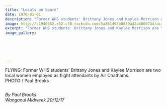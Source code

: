 ```yaml
---
title: "Locals on board"
date: 1970-01-01
description: "Former WHS students' Brittany Jones and Kaylee Morrison are two local women employed as flight attendants by Air Chathams..."
image: http://c1940652.r52.cf0.rackcdn.com/5a861493b8d39a42a4000734/air-chathams-photo-of-kaylee-morrison-midweek-20-dec.jpg
excerpt: "Former WHS students' Brittany Jones and Kaylee Morrison are two local women employed as flight attendants by Air Chathams."
image_gallery:
    
    
    
    
    
---
```


<p>FLYING: Former WHS students' Brittany Jones and Kaylee Morrison are two local women employed as flight attendants by Air Chathams.<br />PHOTO / Paul Brooks</p>
<p><img src=http://c1940652.r52.cf0.rackcdn.com/5a8614c0b8d39a42a4000736/air-chathams-kaylee-morrison-midweek-20-dec.jpg alt="" /></p>
<p><em>By Paul Brooks<br />Wanganui Midweek 20/12/17</em></p>

